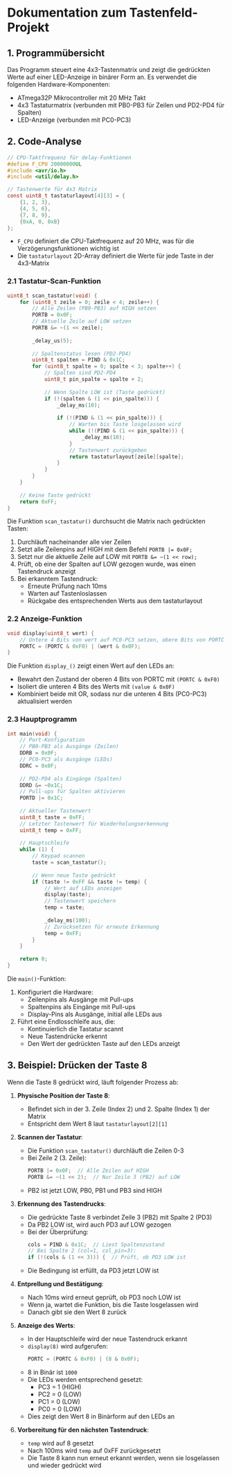 # Dokumentation zum Tastenfeld-Projekt

## 1. Programmübersicht

Das Programm steuert eine 4x3-Tastenmatrix und zeigt die gedrückten Werte auf einer LED-Anzeige in binärer Form an. Es verwendet die folgenden Hardware-Komponenten:

- ATmega32P Mikrocontroller mit 20 MHz Takt
- 4x3 Tastaturmatrix (verbunden mit PB0-PB3 für Zeilen und PD2-PD4 für Spalten)
- LED-Anzeige (verbunden mit PC0-PC3)

## 2. Code-Analyse

```c
// CPU-Taktfrequenz für delay-Funktionen
#define F_CPU 20000000UL  
#include <avr/io.h>
#include <util/delay.h>

// Tastenwerte für 4x3 Matrix
const uint8_t tastaturlayout[4][3] = {
    {1, 2, 3},
    {4, 5, 6},
    {7, 8, 9},
    {0xA, 0, 0xB}
};
```

- `F_CPU` definiert die CPU-Taktfrequenz auf 20 MHz, was für die Verzögerungsfunktionen wichtig ist
- Die `tastaturlayout` 2D-Array definiert die Werte für jede Taste in der 4x3-Matrix

### 2.1 Tastatur-Scan-Funktion

```c
uint8_t scan_tastatur(void) {
    for (uint8_t zeile = 0; zeile < 4; zeile++) {
        // Alle Zeilen (PB0-PB3) auf HIGH setzen
        PORTB = 0x0F;
        // Aktuelle Zeile auf LOW setzen
        PORTB &= ~(1 << zeile);
  
        _delay_us(5);
        
        // Spaltenstatus lesen (PD2-PD4)
        uint8_t spalten = PIND & 0x1C;
        for (uint8_t spalte = 0; spalte < 3; spalte++) {
            // Spalten sind PD2-PD4
            uint8_t pin_spalte = spalte + 2;
            
            // Wenn Spalte LOW ist (Taste gedrückt)
            if (!(spalten & (1 << pin_spalte))) {
                _delay_ms(10);
				
                if (!(PIND & (1 << pin_spalte))) {
                    // Warten bis Taste losgelassen wird
                    while (!(PIND & (1 << pin_spalte))) {
                        _delay_ms(10);
                    }
                    // Tastenwert zurückgeben
                    return tastaturlayout[zeile][spalte];
                }
            }
        }
    }
    
    // Keine Taste gedrückt
    return 0xFF;
}
```

Die Funktion `scan_tastatur()` durchsucht die Matrix nach gedrückten Tasten:

1. Durchläuft nacheinander alle vier Zeilen
2. Setzt alle Zeilenpins auf HIGH mit dem Befehl `PORTB |= 0x0F;`
3. Setzt nur die aktuelle Zeile auf LOW mit `PORTB &= ~(1 << row);`
4. Prüft, ob eine der Spalten auf LOW gezogen wurde, was einen Tastendruck anzeigt
5. Bei erkanntem Tastendruck:
   - Erneute Prüfung nach 10ms
   - Warten auf Tastenloslassen
   - Rückgabe des entsprechenden Werts aus dem tastaturlayout

### 2.2 Anzeige-Funktion

```c
void display(uint8_t wert) {
    // Untere 4 Bits von wert auf PC0-PC3 setzen, obere Bits von PORTC unverändert lassen
    PORTC = (PORTC & 0xF0) | (wert & 0x0F);
}
```

Die Funktion `display_()` zeigt einen Wert auf den LEDs an:
- Bewahrt den Zustand der oberen 4 Bits von PORTC mit `(PORTC & 0xF0)`
- Isoliert die unteren 4 Bits des Werts mit `(value & 0x0F)`
- Kombiniert beide mit OR, sodass nur die unteren 4 Bits (PC0-PC3) aktualisiert werden

### 2.3 Hauptprogramm

```c
int main(void) {
    // Port-Konfiguration
    // PB0-PB3 als Ausgänge (Zeilen)
    DDRB = 0x0F;
    // PC0-PC3 als Ausgänge (LEDs)
    DDRC = 0x0F;
    
    // PD2-PD4 als Eingänge (Spalten)
    DDRD &= ~0x1C;
    // Pull-ups für Spalten aktivieren
    PORTD |= 0x1C;
    
    // Aktueller Tastenwert
    uint8_t taste = 0xFF;
    // Letzter Tastenwert für Wiederholungserkennung
    uint8_t temp = 0xFF;
    
    // Hauptschleife
    while (1) {
        // Keypad scannen
        taste = scan_tastatur();
        
        // Wenn neue Taste gedrückt
        if (taste != 0xFF && taste != temp) {
            // Wert auf LEDs anzeigen
            display(taste);
            // Tastenwert speichern
            temp = taste;
            
            _delay_ms(100);
            // Zurücksetzen für erneute Erkennung
            temp = 0xFF;
        }
    }
    
    return 0;
}
```

Die `main()`-Funktion:
1. Konfiguriert die Hardware:
   - Zeilenpins als Ausgänge mit Pull-ups
   - Spaltenpins als Eingänge mit Pull-ups
   - Display-Pins als Ausgänge, initial alle LEDs aus
2. Führt eine Endlosschleife aus, die:
   - Kontinuierlich die Tastatur scannt
   - Neue Tastendrücke erkennt
   - Den Wert der gedrückten Taste auf den LEDs anzeigt

## 3. Beispiel: Drücken der Taste 8

Wenn die Taste 8 gedrückt wird, läuft folgender Prozess ab:

1. **Physische Position der Taste 8**:
   - Befindet sich in der 3. Zeile (Index 2) und 2. Spalte (Index 1) der Matrix
   - Entspricht dem Wert 8 laut `tastaturlayout[2][1]`

2. **Scannen der Tastatur**:
   - Die Funktion `scan_tastatur()` durchläuft die Zeilen 0-3
   - Bei Zeile 2 (3. Zeile):
     ```c
     PORTB |= 0x0F;  // Alle Zeilen auf HIGH
     PORTB &= ~(1 << 2);  // Nur Zeile 3 (PB2) auf LOW
     ```
   - PB2 ist jetzt LOW, PB0, PB1 und PB3 sind HIGH

3. **Erkennung des Tastendrucks**:
   - Die gedrückte Taste 8 verbindet Zeile 3 (PB2) mit Spalte 2 (PD3)
   - Da PB2 LOW ist, wird auch PD3 auf LOW gezogen
   - Bei der Überprüfung:
     ```c
     cols = PIND & 0x1C;  // Liest Spaltenzustand
     // Bei Spalte 2 (col=1, col_pin=3):
     if (!(cols & (1 << 3))) {  // Prüft, ob PD3 LOW ist
     ```
   - Die Bedingung ist erfüllt, da PD3 jetzt LOW ist

4. **Entprellung und Bestätigung**:
   - Nach 10ms wird erneut geprüft, ob PD3 noch LOW ist
   - Wenn ja, wartet die Funktion, bis die Taste losgelassen wird
   - Danach gibt sie den Wert 8 zurück

5. **Anzeige des Werts**:
   - In der Hauptschleife wird der neue Tastendruck erkannt
   - `display(8)` wird aufgerufen:
     ```c
     PORTC = (PORTC & 0xF0) | (8 & 0x0F);
     ```
   - 8 in Binär ist `1000`
   - Die LEDs werden entsprechend gesetzt:
     - PC3 = 1 (HIGH)
     - PC2 = 0 (LOW)
     - PC1 = 0 (LOW)
     - PC0 = 0 (LOW)
   - Dies zeigt den Wert 8 in Binärform auf den LEDs an

6. **Vorbereitung für den nächsten Tastendruck**:
   - `temp` wird auf 8 gesetzt
   - Nach 100ms wird `temp` auf 0xFF zurückgesetzt
   - Die Taste 8 kann nun erneut erkannt werden, wenn sie losgelassen und wieder gedrückt wird
